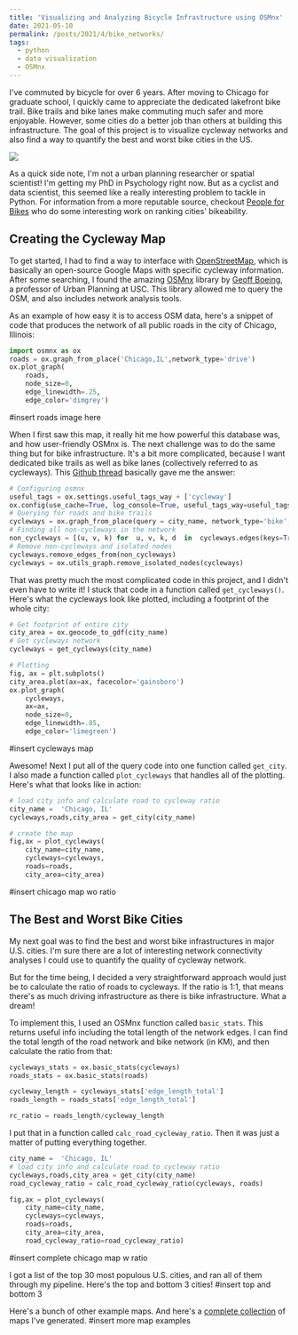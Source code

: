```yaml
---
title: 'Visualizing and Analyzing Bicycle Infrastructure using OSMnx'
date: 2021-05-10
permalink: /posts/2021/4/bike_networks/
tags:
  - python
  - data visualization
  - OSMnx
---
```


I've commuted by bicycle for over 6 years. After moving to Chicago for graduate school, I quickly came to appreciate the dedicated lakefront bike trail. Bike trails and bike lanes make commuting much safer and more enjoyable. However, some cities do a better job than others at building this infrastructure. The goal of this project is to visualize cycleway networks and also find a way to quantify the best and worst bike cities in the US.  

![](https://williamthyer.github.io/images/bike_networks/best_worst_cities.png)

As a quick side note, I'm not a urban planning researcher or spatial scientist! I'm getting my PhD in Psychology right now. But as a cyclist and data scientist, this seemed like a really interesting problem to tackle in Python. For information from a more reputable source, checkout [People for Bikes](https://www.peopleforbikes.org/) who do some interesting work on ranking cities' bikeability. 

## Creating the Cycleway Map

To get started, I had to find a way to interface with [OpenStreetMap](www.openstreetmap.org), which is basically an open-source Google Maps with specific cycleway information. After some searching, I found the amazing [OSMnx](https://osmnx.readthedocs.io/en/stable/) library by [Geoff Boeing](https://geoffboeing.com/), a professor of Urban Planning at USC. This library allowed me to query the OSM, and also includes network analysis tools. 

As an example of how easy it is to access OSM data, here's a snippet of code that produces the network of all public roads in the city of Chicago, Illinois:
```python
import osmnx as ox
roads = ox.graph_from_place('Chicago,IL',network_type='drive')
ox.plot_graph(
	roads,
	node_size=0,
	edge_linewidth=.25,
	edge_color='dimgrey')
```
#insert roads image here

When I first saw this map, it really hit me how powerful this database was, and how user-friendly OSMnx is. The next challenge was to do the same thing but for bike infrastructure. It's a bit more complicated, because I want dedicated bike trails as well as bike lanes (collectively referred to as cycleways). This [Github thread](https://github.com/gboeing/osmnx/issues/151) basically gave me the answer:

```python
# Configuring osmnx
useful_tags = ox.settings.useful_tags_way + ['cycleway']
ox.config(use_cache=True, log_console=True, useful_tags_way=useful_tags)
# Querying for roads and bike trails
cycleways = ox.graph_from_place(query = city_name, network_type='bike', simplify=False)
# Finding all non-cycleways in the network
non_cycleways = [(u, v, k) for  u, v, k, d  in  cycleways.edges(keys=True, data=True) if  not ('cycleway'  in  d  or  d['highway']=='cycleway')]
# Remove non-cycleways and isolated nodes
cycleways.remove_edges_from(non_cycleways)
cycleways = ox.utils_graph.remove_isolated_nodes(cycleways)
```
That was pretty much the most complicated code in this project, and I didn't even have to write it! I stuck that code in a function called `get_cycleways()`. Here's what the cycleways look like plotted, including a footprint of the whole city:

```python
# Get footprint of entire city
city_area = ox.geocode_to_gdf(city_name)
# Get cycleways network
cycleways = get_cycleways(city_name)

# Plotting
fig, ax = plt.subplots()
city_area.plot(ax=ax, facecolor='gainsboro')
ox.plot_graph(
	cycleways,
	ax=ax,
	node_size=0,
	edge_linewidth=.85,
	edge_color='limegreen')
```
 #insert cycleways map

Awesome! Next I put all of the query code into one function called `get_city`. I also made a function called `plot_cycleways` that handles all of the plotting. Here's what that looks like in action:
```python
# load city info and calculate road to cycleway ratio
city_name =  'Chicago, IL'
cycleways,roads,city_area = get_city(city_name)

# create the map
fig,ax = plot_cycleways(
	city_name=city_name,
	cycleways=cycleways,
	roads=roads,
	city_area=city_area)
```
#insert chicago map wo ratio

## The Best and Worst Bike Cities
My next goal was to find the best and worst bike infrastructures in major U.S. cities. I'm sure there are a lot of interesting network connectivity analyses I could use to quantify the quality of cycleway network. 

But for the time being, I decided a very straightforward approach would just be to calculate the ratio of roads to cycleways. If the ratio is 1:1, that means there's as much driving infrastructure as there is bike infrastructure. What a dream! 

To implement this, I used an OSMnx function called `basic_stats`. This returns useful info including the total length of the network edges. I can find the total length of the road network and bike network (in KM), and then calculate the ratio from that:
```python
cycleways_stats = ox.basic_stats(cycleways)
roads_stats = ox.basic_stats(roads)

cycleway_length = cycleways_stats['edge_length_total']
roads_length = roads_stats['edge_length_total']

rc_ratio = roads_length/cycleway_length
``` 
I put that in a function called `calc_road_cycleway_ratio`. Then it was just a matter of putting everything together.

```python
city_name =  'Chicago, IL'
# load city info and calculate road to cycleway ratio
cycleways,roads,city_area = get_city(city_name)
road_cycleway_ratio = calc_road_cycleway_ratio(cycleways, roads)

fig,ax = plot_cycleways(
	city_name=city_name,
	cycleways=cycleways,
	roads=roads,
	city_area=city_area,
	road_cycleway_ratio=road_cycleway_ratio)
```
#insert complete chicago map w ratio

I got a list of the top 30 most populous U.S. cities, and ran all of them through my pipeline. Here's the top and bottom 3 cities!
#insert top and bottom 3

Here's a bunch of other example maps. And here's a [complete collection](https://github.com/WilliamThyer/bike_networks/tree/master/examples/pdf) of maps I've generated.
#insert more map examples

